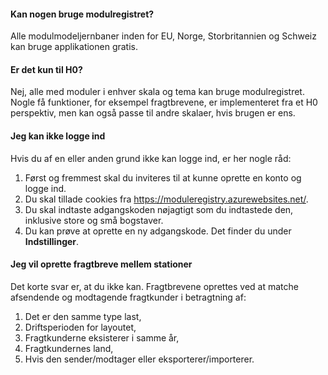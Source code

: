 ﻿#### Kan nogen bruge modulregistret?
Alle modulmodeljernbaner inden for EU, Norge, Storbritannien og Schweiz
kan bruge applikationen gratis.

#### Er det kun til H0?
Nej, alle med moduler i enhver skala og tema kan bruge modulregistret.
Nogle få funktioner, for eksempel fragtbrevene, er implementeret fra
et H0 perspektiv, men kan også passe til andre skalaer, hvis brugen er ens.

#### Jeg kan ikke logge ind
Hvis du af en eller anden grund ikke kan logge ind, er her nogle råd:
1. Først og fremmest skal du inviteres til at kunne oprette en konto og logge ind.
2. Du skal tillade cookies fra https://moduleregistry.azurewebsites.net/.
3. Du skal indtaste adgangskoden nøjagtigt som du indtastede den, inklusive store og små bogstaver.
4. Du kan prøve at oprette en ny adgangskode. Det finder du under **Indstillinger**.

#### Jeg vil oprette fragtbreve mellem stationer
Det korte svar er, at du ikke kan.
Fragtbrevene oprettes ved at matche afsendende og modtagende fragtkunder i betragtning af:
1) Det er den samme type last,
2) Driftsperioden for layoutet,
3) Fragtkunderne eksisterer i samme år,
4) Fragtkundernes land,
5) Hvis den sender/modtager eller eksporterer/importerer.


